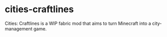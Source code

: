 # cities-craftlines
Cities: Craftlines is a WIP fabric mod that aims to turn Minecraft into a city-management game.
